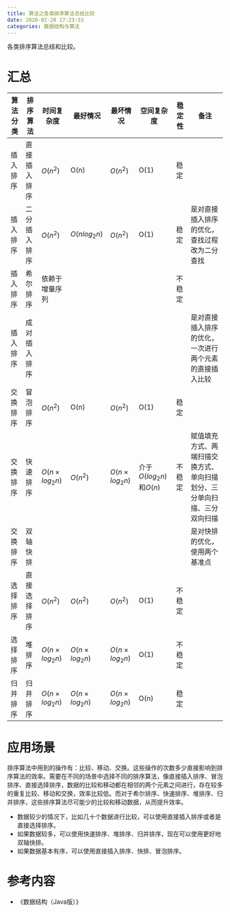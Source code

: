 ```yaml
---
title: 算法之各类排序算法总结比较
date: 2020-02-28 17:23:53
categories: 数据结构与算法
---
```


 各类排序算法总结和比较。

<!--more-->

# 汇总

| 算法分类 | 排序算法     | 时间复杂度             | 最好情况               | 最坏情况               | 空间复杂度                | 稳定性 | 备注                                                         |
| -------- | ------------ | ---------------------- | ---------------------- | ---------------------- | ------------------------- | ------ | ------------------------------------------------------------ |
| 插入排序 | 直接插入排序 | $O(n^2)$               | O(n)                   | $O(n^2)$               | O(1)                      | 稳定   |                                                              |
| 插入排序 | 二分插入排序 | $O(n^2)$               | $O(nlog_{2}n)$         | $O(n^2)$               | O(1)                      | 稳定   | 是对直接插入排序的优化，查找过程改为二分查找                 |
| 插入排序 | 希尔排序     | 依赖于增量序列         |                        |                        |                           | 不稳定 |                                                              |
| 插入排序 | 成对插入排序 |                        |                        |                        |                           |        | 是对直接插入排序的优化，一次进行两个元素的直接插入比较       |
| 交换排序 | 冒泡排序     | $O(n^2)$               | O(n)                   | $O(n^2)$               | O(1)                      | 稳定   |                                                              |
| 交换排序 | 快速排序     | $O(n \times log_{2}n)$ | $O(n^2)$               | $O(n \times log_{2}n)$ | 介于$O(log_{2}n)$和$O(n)$ | 不稳定 | 赋值填充方式、两端扫描交换方式、单向扫描划分、三分单向扫描、三分双向扫描 |
| 交换排序 | 双轴快排     |                        |                        |                        |                           |        | 是对快排的优化，使用两个基准点                               |
| 选择排序 | 直接选择排序 | $O(n^2)$               | $O(n^2)$               | $O(n^2)$               | O(1)                      | 不稳定 |                                                              |
| 选择排序 | 堆排序       | $O(n \times log_{2}n)$ | $O(n \times log_{2}n)$ | $O(n \times log_{2}n)$ | O(1)                      | 不稳定 |                                                              |
| 归并排序 | 归并排序     | $O(n \times log_{2}n)$ | $O(n \times log_{2}n)$ | $O(n \times log_{2}n)$ | O(n)                      | 稳定   |                                                              |

# 应用场景

排序算法中用到的操作有：比较、移动、交换。这些操作的次数多少直接影响到排序算法的效率。需要在不同的场景中选择不同的排序算法，像直接插入排序、冒泡排序、直接选择排序，数据的比较和移动都在相邻的两个元素之间进行，存在较多的重复比较、移动和交换，效率比较低。而对于希尔排序、快速排序、堆排序、归并排序，这些排序算法尽可能少的比较和移动数据，从而提升效率。

- 数据较少的情况下，比如几十个数据进行比较，可以使用直接插入排序或者是直接选择排序。
- 如果数据较多，可以使用快速排序、堆排序、归并排序，现在可以使用更好地双轴快排。
- 如果数据基本有序，可以使用直接插入排序、快排、冒泡排序。

# 参考内容

- 《数据结构（Java版）》